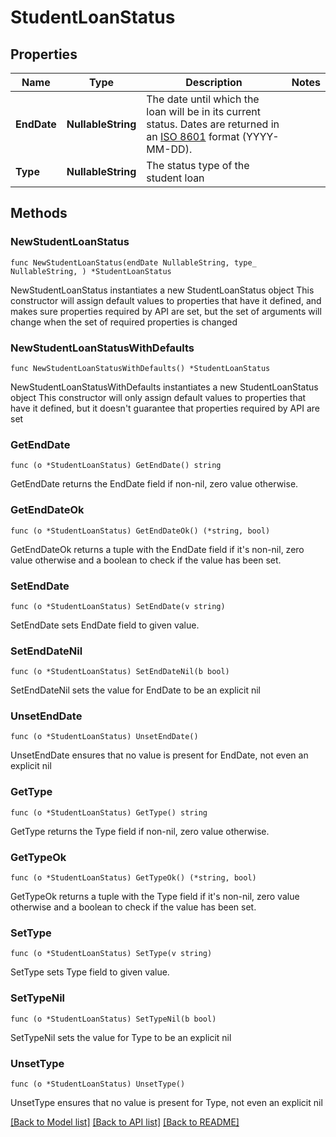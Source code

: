 # StudentLoanStatus

## Properties

Name | Type | Description | Notes
------------ | ------------- | ------------- | -------------
**EndDate** | **NullableString** | The date until which the loan will be in its current status. Dates are returned in an [ISO 8601](https://wikipedia.org/wiki/ISO_8601) format (YYYY-MM-DD).  | 
**Type** | **NullableString** | The status type of the student loan | 

## Methods

### NewStudentLoanStatus

`func NewStudentLoanStatus(endDate NullableString, type_ NullableString, ) *StudentLoanStatus`

NewStudentLoanStatus instantiates a new StudentLoanStatus object
This constructor will assign default values to properties that have it defined,
and makes sure properties required by API are set, but the set of arguments
will change when the set of required properties is changed

### NewStudentLoanStatusWithDefaults

`func NewStudentLoanStatusWithDefaults() *StudentLoanStatus`

NewStudentLoanStatusWithDefaults instantiates a new StudentLoanStatus object
This constructor will only assign default values to properties that have it defined,
but it doesn't guarantee that properties required by API are set

### GetEndDate

`func (o *StudentLoanStatus) GetEndDate() string`

GetEndDate returns the EndDate field if non-nil, zero value otherwise.

### GetEndDateOk

`func (o *StudentLoanStatus) GetEndDateOk() (*string, bool)`

GetEndDateOk returns a tuple with the EndDate field if it's non-nil, zero value otherwise
and a boolean to check if the value has been set.

### SetEndDate

`func (o *StudentLoanStatus) SetEndDate(v string)`

SetEndDate sets EndDate field to given value.


### SetEndDateNil

`func (o *StudentLoanStatus) SetEndDateNil(b bool)`

 SetEndDateNil sets the value for EndDate to be an explicit nil

### UnsetEndDate
`func (o *StudentLoanStatus) UnsetEndDate()`

UnsetEndDate ensures that no value is present for EndDate, not even an explicit nil
### GetType

`func (o *StudentLoanStatus) GetType() string`

GetType returns the Type field if non-nil, zero value otherwise.

### GetTypeOk

`func (o *StudentLoanStatus) GetTypeOk() (*string, bool)`

GetTypeOk returns a tuple with the Type field if it's non-nil, zero value otherwise
and a boolean to check if the value has been set.

### SetType

`func (o *StudentLoanStatus) SetType(v string)`

SetType sets Type field to given value.


### SetTypeNil

`func (o *StudentLoanStatus) SetTypeNil(b bool)`

 SetTypeNil sets the value for Type to be an explicit nil

### UnsetType
`func (o *StudentLoanStatus) UnsetType()`

UnsetType ensures that no value is present for Type, not even an explicit nil

[[Back to Model list]](../README.md#documentation-for-models) [[Back to API list]](../README.md#documentation-for-api-endpoints) [[Back to README]](../README.md)


